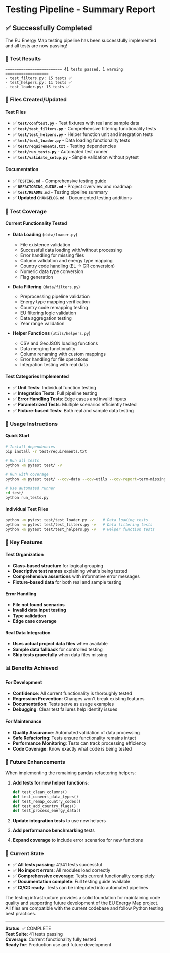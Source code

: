 # Testing Pipeline - Summary Report

## ✅ Successfully Completed

The EU Energy Map testing pipeline has been successfully implemented and all tests are now passing!

### 🧪 Test Results
```
========================= 41 tests passed, 1 warning ===================
- test_filters.py: 15 tests ✅
- test_helpers.py: 11 tests ✅  
- test_loader.py: 15 tests ✅
```

### 📁 Files Created/Updated

#### Test Files
- ✅ **`test/conftest.py`** - Test fixtures with real and sample data
- ✅ **`test/test_filters.py`** - Comprehensive filtering functionality tests
- ✅ **`test/test_helpers.py`** - Helper function unit and integration tests
- ✅ **`test/test_loader.py`** - Data loading functionality tests
- ✅ **`test/requirements.txt`** - Testing dependencies
- ✅ **`test/run_tests.py`** - Automated test runner
- ✅ **`test/validate_setup.py`** - Simple validation without pytest

#### Documentation  
- ✅ **`TESTING.md`** - Comprehensive testing guide
- ✅ **`REFACTORING_GUIDE.md`** - Project overview and roadmap
- ✅ **`test/README.md`** - Testing pipeline summary
- ✅ **Updated `CHANGELOG.md`** - Documented testing additions

### 🎯 Test Coverage

#### Current Functionality Tested
- **Data Loading** (`data/loader.py`)
  - File existence validation
  - Successful data loading with/without processing
  - Error handling for missing files
  - Column validation and energy type mapping
  - Country code handling (EL → GR conversion)
  - Numeric data type conversion
  - Flag generation

- **Data Filtering** (`data/filters.py`)
  - Preprocessing pipeline validation
  - Energy type mapping verification
  - Country code remapping testing
  - EU filtering logic validation
  - Data aggregation testing
  - Year range validation

- **Helper Functions** (`utils/helpers.py`)
  - CSV and GeoJSON loading functions
  - Data merging functionality
  - Column renaming with custom mappings
  - Error handling for file operations
  - Integration testing with real data

#### Test Categories Implemented
- ✅ **Unit Tests**: Individual function testing
- ✅ **Integration Tests**: Full pipeline testing
- ✅ **Error Handling Tests**: Edge cases and invalid inputs
- ✅ **Parametrized Tests**: Multiple scenarios efficiently tested
- ✅ **Fixture-based Tests**: Both real and sample data testing

### 🚀 Usage Instructions

#### Quick Start
```bash
# Install dependencies
pip install -r test/requirements.txt

# Run all tests
python -m pytest test/ -v

# Run with coverage
python -m pytest test/ --cov=data --cov=utils --cov-report=term-missing

# Use automated runner
cd test/
python run_tests.py
```

#### Individual Test Files
```bash
python -m pytest test/test_loader.py -v    # Data loading tests
python -m pytest test/test_filters.py -v   # Data filtering tests  
python -m pytest test/test_helpers.py -v   # Helper function tests
```

### 🔧 Key Features

#### Test Organization
- **Class-based structure** for logical grouping
- **Descriptive test names** explaining what's being tested
- **Comprehensive assertions** with informative error messages
- **Fixture-based data** for both real and sample testing

#### Error Handling
- **File not found scenarios**
- **Invalid data input testing**
- **Type validation**
- **Edge case coverage**

#### Real Data Integration
- **Uses actual project data files** when available
- **Sample data fallback** for controlled testing
- **Skip tests gracefully** when data files missing

### 📊 Benefits Achieved

#### For Development
- **Confidence**: All current functionality is thoroughly tested
- **Regression Prevention**: Changes won't break existing features
- **Documentation**: Tests serve as usage examples
- **Debugging**: Clear test failures help identify issues

#### For Maintenance
- **Quality Assurance**: Automated validation of data processing
- **Safe Refactoring**: Tests ensure functionality remains intact
- **Performance Monitoring**: Tests can track processing efficiency
- **Code Coverage**: Know exactly what code is being tested

### 🔮 Future Enhancements

When implementing the remaining pandas refactoring helpers:

1. **Add tests for new helper functions**:
   ```python
   def test_clean_columns()
   def test_convert_data_types()
   def test_remap_country_codes()
   def test_add_country_flags()
   def test_process_energy_data()
   ```

2. **Update integration tests** to use new helpers

3. **Add performance benchmarking** tests

4. **Expand coverage** to include error scenarios for new functions

### 🎯 Current State

- ✅ **All tests passing**: 41/41 tests successful
- ✅ **No import errors**: All modules load correctly
- ✅ **Comprehensive coverage**: Tests current functionality completely
- ✅ **Documentation complete**: Full testing guide available
- ✅ **CI/CD ready**: Tests can be integrated into automated pipelines

The testing infrastructure provides a solid foundation for maintaining code quality and supporting future development of the EU Energy Map project. All files are compatible with the current codebase and follow Python testing best practices.

---

**Status**: ✅ COMPLETE  
**Test Suite**: 41 tests passing  
**Coverage**: Current functionality fully tested  
**Ready for**: Production use and future development
